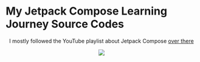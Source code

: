 # My Jetpack Compose Learning Journey Source Codes

<p align="center">
  I mostly followed the YouTube playlist about Jetpack Compose <a href="https://www.udemy.com/course/kotlin-multiplatform-masterclass/" align="center">over there</a>
</p>

<p align="center">
  <img src="https://i.postimg.cc/8cgnVtS9/Screen-Shot-2024-05-30-at-19-46-46.png" href="https://www.udemy.com/certificate/UC-de6a4e40-e155-440b-947a-d4e03c0fcf3b/">
</p>
